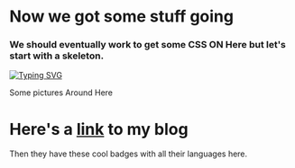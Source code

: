 # Now we got some stuff going

### We should eventually work to get some CSS ON Here but let's start with a skeleton.

[![Typing SVG](https://readme-typing-svg.demolab.com?font=Fira+Code&duration=1300&pause=500&width=435&lines=Isaiah+Oden;Developer;Leader;Strategist;Tactician)](https://git.io/typing-svg)

Some pictures Around Here

<h1>Here's a <a href="https://sidequests.onrender.com/Blog/2025/IsaiahOden">link</a> to my blog </h1>


Then they have these cool badges with all their languages here.
